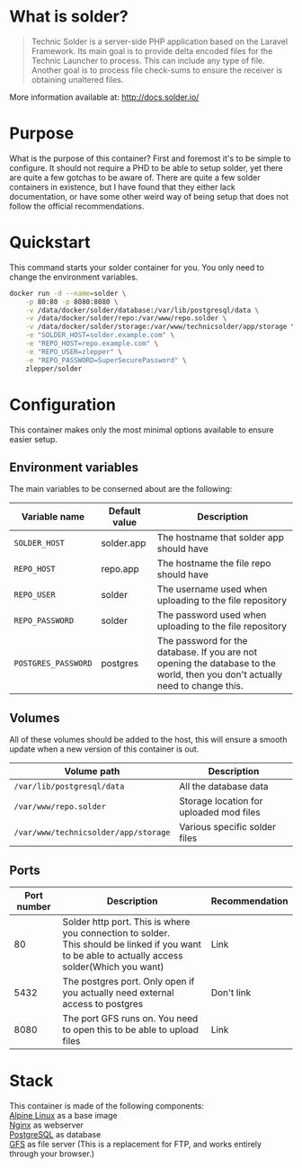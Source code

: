 # What is solder?
> Technic Solder is a server-side PHP application based on the Laravel Framework. Its main goal is to provide delta encoded files for the Technic Launcher to process. This can include any type of file. Another goal is to process file check-sums to ensure the receiver is obtaining unaltered files.

More information available at: <http://docs.solder.io/>

# Purpose
What is the purpose of this container? First and foremost it's to be simple to configure. It should not require a PHD to be able to setup solder, yet there are quite a few gotchas to be aware of. There are quite a few solder containers in existence, but I have found that they either lack documentation, or have some other weird way of being setup that does not follow the official recommendations.

# Quickstart
This command starts your solder container for you. You only need to change the environment variables.

```sh
docker run -d --name=solder \
    -p 80:80 -p 8080:8080 \
    -v /data/docker/solder/database:/var/lib/postgresql/data \
    -v /data/docker/solder/repo:/var/www/repo.solder \
    -v /data/docker/solder/storage:/var/www/technicsolder/app/storage \
    -e "SOLDER_HOST=solder.example.com" \
    -e "REPO_HOST=repo.example.com" \
    -e "REPO_USER=zlepper" \
    -e "REPO_PASSWORD=SuperSecurePassword" \
    zlepper/solder
```

# Configuration
This container makes only the most minimal options available to ensure easier setup.

## Environment variables
The main variables to be conserned about are the following:

|Variable name|Default value|Description|
|------|-------|------|
|`SOLDER_HOST`|solder.app|The hostname that solder app should have|
|`REPO_HOST`|repo.app|The hostname the file repo should have|
|`REPO_USER`|solder|The username used when uploading to the file repository|
|`REPO_PASSWORD`|solder|The password used when uploading to the file repository|
|`POSTGRES_PASSWORD`|postgres|The password for the database. If you are not opening the database to the world, then you don't actually need to change this.|

## Volumes
All of these volumes should be added to the host, this will ensure a smooth update when a new version of this container is out. 

|Volume path|Description|
|------|------|
|`/var/lib/postgresql/data`|All the database data|
|`/var/www/repo.solder`|Storage location for uploaded mod files|
|`/var/www/technicsolder/app/storage`|Various specific solder files|

## Ports
|Port number|Description|Recommendation|
|-------|-------|------|
|80|Solder http port. This is where you connection to solder. <br /> This should be linked if you want to be able to actually access solder(Which you want)|Link|
|5432|The postgres port. Only open if you actually need external access to postgres|Don't link|
|8080|The port GFS runs on. You need to open this to be able to upload files|Link|

# Stack
This container is made of the following components:  
[Alpine Linux](https://alpinelinux.org/) as a base image  
[Nginx](https://nginx.org) as webserver  
[PostgreSQL](https://www.postgresql.org/) as database  
[GFS](https://github.com/zlepper/gfs) as file server (This is a replacement for FTP, and works entirely through your browser.) 



